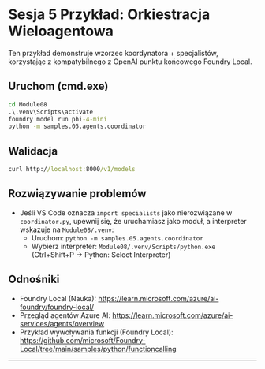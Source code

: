 <!--
CO_OP_TRANSLATOR_METADATA:
{
  "original_hash": "4f786f5ea706270620f8e5dfb088e0c0",
  "translation_date": "2025-09-22T13:40:48+00:00",
  "source_file": "Module08/samples/05/README.md",
  "language_code": "pl"
}
-->
# Sesja 5 Przykład: Orkiestracja Wieloagentowa

Ten przykład demonstruje wzorzec koordynatora + specjalistów, korzystając z kompatybilnego z OpenAI punktu końcowego Foundry Local.

## Uruchom (cmd.exe)
```cmd
cd Module08
.\.venv\Scripts\activate
foundry model run phi-4-mini
python -m samples.05.agents.coordinator
```

## Walidacja
```cmd
curl http://localhost:8000/v1/models
```

## Rozwiązywanie problemów
- Jeśli VS Code oznacza `import specialists` jako nierozwiązane w `coordinator.py`, upewnij się, że uruchamiasz jako moduł, a interpreter wskazuje na `Module08/.venv`:
	- Uruchom: `python -m samples.05.agents.coordinator`
	- Wybierz interpreter: `Module08/.venv/Scripts/python.exe` (Ctrl+Shift+P → Python: Select Interpreter)

## Odnośniki
- Foundry Local (Nauka): https://learn.microsoft.com/azure/ai-foundry/foundry-local/
- Przegląd agentów Azure AI: https://learn.microsoft.com/azure/ai-services/agents/overview
- Przykład wywoływania funkcji (Foundry Local): https://github.com/microsoft/Foundry-Local/tree/main/samples/python/functioncalling

---

